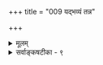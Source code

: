 +++
title = "009 यद्भव्यं तन्न"

+++
<details><summary>मूलम्</summary>

यद्भव्यं तन्न न स्याद्यदभवितृ न तद्यत्नकोट्याऽपि सिद्ध्येद्द्वेधाऽपि व्यर्थयत्ना नर इति यदि न स्वोक्तियत्नादिबाधात् ।  
यद्यत्नेनैव भव्यं भवति यतनतस्तत्स्वहेतूपनीताद्दुस्साधा यत्नलभ्ये प्रति यदि यतते तत्र नैष्फल्यमिष्टम् ॥ ९ ॥
</details>

<details><summary>सर्वाङ्कषटीका - ९</summary>

जीवानां प्रयत्नस्य वैफल्यमाशङ्कय परिहरति – यद्भव्यमित्यादिना । अनादेः कालात् प्रवहमाणानां कर्मणामनुगुणं तत्तत्सुखदुःखादिकं भवतीति यदि, यदि च परमात्मापि तत्तत्कर्मानुगुणमेव फलप्रदः, तर्हि **यत्** =सुखदुःखादिकं **भव्यम्** = अवश्यं भावि पूर्वकर्मानुरोधेन तत् न न **स्यात्** = न स्यादिति न, स्यादेव, पूर्वकृतकर्मणस्तादृशत्वात् । **यत्** = यच्च सुखदुःखादि **अभवितृ** = सर्वथा न भवितुमर्हति, पूर्वकर्मणस्तादृशत्वात् तत् **यत्नकोट्यापि** = कोटिशो यत्नैरपि न सिद्ध्येत् । एवञ्च **द्वेधापि** = प्रकारद्वयेनापि **नरः** = मनुष्याः 

1 

[[169]] 

यद्यत्नेनैव भव्यं भवति यतनतस्तत् स्वहेतूपनीतात् 

दुस्साधायनलभ्ये प्रति यदि यतते, तत्र नैष्फल्यमिष्टम् ॥ ९ H 

 

**व्यर्थयत्नाः** =निष्फलप्रयत्नाः, प्रयत्नापेक्षया पूर्वकृतकर्मणः प्रबलत्वात् । इति **यदि** = इति चेत्, **न** =नैतदेवम् । कुत इत्यत्र प्रथमं प्रतिबन्दीमाह - स्वोक्तियत्नादिबाधात् इति । स्वोक्तिबाधः स्वप्रयत्नबाधश्च । आदिपदेन सर्वलोकव्यवहारादि ग्राह्यम् । अयमर्थः - किमर्थमेवं वदसि त्वम्? मत्प्रबोधनार्थमिति चेत्, मत्प्रबोधनं यद्यवश्यंभावि, तर्हि भवद्वचनमन्तरापि भवेत् । यदि न भावि, भवद्वचनेनापि न भेवेदेवेति त्वद्वचनवैयर्थ्यं दुष्परिहरम् । एवं वचनस्यापि प्रयत्नाधीनत्वात्, प्रयत्नस्य वैफल्यं सिद्धम् । तदीयेतरप्रयत्ना वा आदिपदेन विवक्षिताः । प्रतिदिनं भोजनार्थं प्रयत्नस्सर्वेषामनिवार्यः । किमर्थः स प्रयत्न : ? प्राणरक्षणार्थमिति यदि, तस्यापि पूर्ववदेवावश्यभावित्वे, अभावित्वे वा यत्नः व्यर्थ एव । एवमेवेतरव्यवहारा अपि ॥ 

प्रतिबन्धा अनुत्तरत्वात्, वास्तवं समाधानं पृच्छाम इत्यत्राह - यदित्यादि । यत् फलम् यत्नेनैव **भव्यम्** =साध्यम्, तत् फलम् **स्वहेतूपनीतात्** = **स्वस्य** = यत्नस्य हेतवः ये ज्ञानेच्छादयः, परप्रेरणादयो वा, एतादृशैः स्वहेतुभिः **उपनीतात्** = उत्पादितात् **यतनतः** = प्रयत्नाद्भवति । **दुस्साधायललभ्ये** = दुस्साधम्, अतिकष्टेनापि साधयितुमशक्यम् यत्, तत् प्रति, एवम् **अयत्नलभ्यम्** = यत्नमन्तरापि पूर्वकर्मवशात् स्वयमेव लभ्यम् यच्च वर्तते, तत् प्रति च यदि यतते, तत्र तु **नैष्फल्यम्** = प्रयत्नस्य वैफल्यम् इष्टमेव । प्रयत्नस्तु तथाऽज्ञानादेव । अथापि तृतीयकोटेः सत्त्वात् 'व्यर्थयत्नाः नरः' इत्युक्तेरसंभवात्, अस्त्येव प्रयत्नस्य सार्थक्यमित्यर्थः ॥ 

1 

पूर्वपक्षोक्तकोटिद्वयापेक्षया तृतीया कोटिरप्यस्ति ? १) प्रयत्ने कृतेऽपि न भवेदेव इति किञ्चित् इत्येकः । २) प्रयत्नमन्तरापि भवेदेव स्वत इति द्वितीयः । ३) एवम् प्रयत्ने कृते भवेत्, अकृते प्रयत्ने न भवेत् इत्यपि तृतीयोऽपि प्रकारः कश्चिदस्ति । अत्रैव मनुष्यप्रयत्नानां सार्थक्यम् । इतरप्रकारद्वये तु प्रयत्नः व्यर्थ एव । जनास्तु तथाज्ञानात् प्रवर्तन्ते । 'प्रयत्ने कृते फलं भवति' इत्यत्राप्यस्ति कक्ष्याद्वयम् । प्रयत्ने कृते फलं भवति, प्रयत्ने अकृते तु फलं न भवतीत्येका कक्ष्या । प्रयत्नोऽप्यवर्जनीयः फलमप्यवर्जनीयमिति अपरा कक्ष्या । आद्याऽनियता, द्वितीया तु नियता । तत्र द्वतीयं पक्षं वर्णयति – यद्यत्नेत्यादिना । प्रथमस्तु पक्षः सुज्ञत्वान्न विवृतः । प्रथमपक्षे फलनैयत्याभावात्, प्रयत्नस्याप्यनैयत्यं विवक्षितम् । द्वितीयकल्पे तु, फलस्य नैयत्यम्, अत एव तद्धेतूनामपि स्वयमेव नैयत्यं विवक्षितम् । अत एवैतत्पक्षे 'स्वहेतूपनीतात्' इति प्रयत्नस्य विशेषणमुक्तम् ॥ 

एतत्तत्त्वमेवं वर्णयन्ति परावरज्ञाः - ' अप्रार्थितानि दुःखानि यथैवायान्ति देहिनाम् । सुखान्यपि तथा मन्ये दैन्यमत्रातिरिच्यते ॥' ( भाग.) 'तस्यैव हेतोः प्रयतेत कोविदो न लभ्यते यद्धमतामुपर्यधः । तल्लभ्यते दुःखवदन्यतस्सुखं कालेन सर्वत्र गभीररंहसा' (भा. 1-5-18 ) इत्यादि । विना हि प्रयत्नं पूर्वकर्मवशात् दुःखान्यायान्त्येव सर्वेषाम् । तद्वत्सुखान्यपि पूर्वकर्मवशादेव भवेयुः स्वकाले । एवं सति सुखसंपादनाय 

 

[[170]] 

दैन्याश्रयणं मौर्व्यमेव । अतः मानवप्रयत्नसार्थक्यं न दुःखनिवारणे, न वा सुखसंपादने । किन्तु केवलभगवत्कृपाप्राप्तये प्रयत्नः कार्यः । अत्रैव च पुरुषप्रयत्नसार्थक्यम्, यतस्सृष्टिरेव परमात्मप्राप्त्युद्देश्या । तत्र पूर्वकर्मणां प्रतिकूलत्वमपि नास्ति, अनुकूलत्वमपि नास्ति, भगवानेव भारं वहति ॥ 

यथैव च शिशुर्मातुरुत्सङ्गं काङ्क्षते सदा । तथैव जीवः कश्चित् स्याद्यदि तस्येश्वरो भवेत् ॥ साहाय्ये सर्वदैवेति सृष्टेस्तु नियमो मतः । ईश्वरांशा यतो जीवास्तत आकर्षणं तयोः ॥ सहजम्, त्वन्यथाभावः कर्मोपाधिनिबन्धनः । अत एव मुमुक्षूणां परमात्मा सुहृत्तमः ॥ स एव तेषां साधूनां योगक्षेमवहो मतः । सारोऽयं सर्वशास्त्राणां हृदि रक्ष्यं सदा नरैः ॥ सत्सङ्ग एव सर्वस्याप्यौषधं परमं मतम् । गच्छेयुः दूरतो यस्मात्संशयाद्याश्च कश्मलाः ॥ पुराणपठनं मा स्तु किं कुर्यात्सत्समागमः ? सोऽपि पूर्वार्जितेनैव कर्मणा हि भवेन्नृणाम् ॥ बुद्धिस्सर्वत्र कुशला दत्ता भगवता तव । सम्यक् सा तु प्रयुक्ता चेत् सर्वक्लेशक्षयो भवेत् ॥ अथवा भगवद्वाक्यं श्रुणु सर्वार्थसाधकम् । सत्सङ्गादेव सदसद्विवेकस्स्यान्नृणामिह । 'भोक्तारं यज्ञतपसां सर्वलोकमहेश्वरम् । सुहृदं सर्वभूतानां ज्ञात्वा मां शान्तिमृच्छति ॥' नेतोऽपि किञ्चित्केनापि शक्यं वक्तुं नृणां हितम् । शिष्टं त्वीश्वरसरे भविष्यति सुविस्तरम् ॥ 

पूर्वजन्मकर्मणां स्थानं किम् ? सर्वं जीवकर्माधीनं चेदीश्वरस्य स्थानं किमिति चेत्, पूर्वश्लोकोक्तं 

स्मर । अधिकमग्रिमसरे ( श्लो. 1) विचार्यते ॥ ९ ॥
</details>
